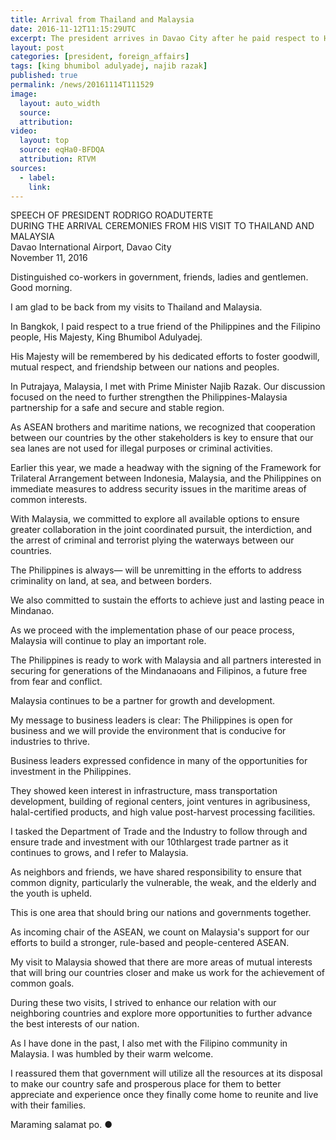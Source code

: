 ```yaml
---
title: Arrival from Thailand and Malaysia
date: 2016-11-12T11:15:29UTC
excerpt: The president arrives in Davao City after he paid respect to His Majesty, King Bhumibol Adulyadej in Bangkok, Thailand and his official visit to Malaysia.
layout: post
categories: [president, foreign_affairs]
tags: [king bhumibol adulyadej, najib razak]
published: true
permalink: /news/20161114T111529
image:
  layout: auto_width
  source: 
  attribution: 
video:
  layout: top
  source: eqHa0-BFDQA
  attribution: RTVM
sources:
  - label:
    link:
---
```


SPEECH OF PRESIDENT RODRIGO ROADUTERTE<br/>
DURING THE ARRIVAL CEREMONIES FROM HIS VISIT TO THAILAND AND MALAYSIA<br/>
Davao International Airport, Davao City<br/>
November 11, 2016<br/>

Distinguished co-workers in government, friends, ladies and gentlemen. Good morning.

I am glad to be back from my visits to Thailand and Malaysia.

In Bangkok, I paid respect to a true friend of the Philippines and the Filipino people, His Majesty, King Bhumibol Adulyadej.

His Majesty will be remembered by his dedicated efforts to foster goodwill, mutual respect, and friendship between our nations and peoples.

In Putrajaya, Malaysia, I met with Prime Minister Najib Razak. Our discussion focused on the need to further strengthen the Philippines-Malaysia partnership for a safe and secure and stable region.

As ASEAN brothers and maritime nations, we recognized that cooperation between our countries by the other stakeholders is key to ensure that our sea lanes are not used for illegal purposes or criminal activities.

Earlier this year, we made a headway with the signing of the Framework for Trilateral Arrangement between Indonesia, Malaysia, and the Philippines on immediate measures to address security issues in the maritime areas of common interests.

With Malaysia, we committed to explore all available options to ensure greater collaboration in the joint coordinated pursuit, the interdiction, and the arrest of criminal and terrorist plying the waterways between our countries.

The Philippines is always— will be unremitting in the efforts to address criminality on land, at sea, and between borders.

We also committed to sustain the efforts to achieve just and lasting peace in Mindanao.

As we proceed with the implementation phase of our peace process, Malaysia will continue to play an important role.

The Philippines is ready to work with Malaysia and all partners interested in securing for generations of the Mindanaoans and Filipinos, a future free from fear and conflict.

Malaysia continues to be a partner for growth and development.

My message to business leaders is clear: The Philippines is open for business and we will provide the environment that is conducive for industries to thrive.

Business leaders expressed confidence in many of the opportunities for investment in the Philippines.

They showed keen interest in infrastructure, mass transportation development, building of regional centers, joint ventures in agribusiness, halal-certified products, and high value post-harvest processing facilities.

I tasked the Department of Trade and the Industry to follow through and ensure trade and investment with our 10thlargest trade partner as it continues to grows, and I refer to Malaysia.

As neighbors and friends, we have shared responsibility to ensure that common dignity, particularly the vulnerable, the weak, and the elderly and the youth is upheld.

This is one area that should bring our nations and governments together.

As incoming chair of the ASEAN, we count on Malaysia's support for our efforts to build a stronger, rule-based and people-centered ASEAN.

My visit to Malaysia showed that there are more areas of mutual interests that will bring our countries closer and make us work for the achievement of common goals.

During these two visits, I strived to enhance our relation with our neighboring countries and explore more opportunities to further advance the best interests of our nation.

As I have done in the past, I also met with the Filipino community in Malaysia. I was humbled by their warm welcome.

I reassured them that government will utilize all the resources at its disposal to make our country safe and prosperous place for them to better appreciate and experience once they finally come home to reunite and live with their families.

Maraming salamat po.
&#x25cf;
